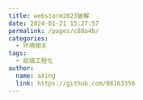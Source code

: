 ```yaml
---
title: webstorm2023破解
date: 2024-01-21 15:27:57
permalink: /pages/c88a4b/
categories:
  - 环境相关
tags:
  - 前端工程化
author: 
  name: aXing
  link: https://github.com/08163356
---
```






